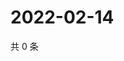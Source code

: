 # 2022-02-14

共 0 条

<!-- BEGIN WEIBO -->
<!-- 最后更新时间 Mon Feb 14 2022 15:11:40 GMT+0800 (China Standard Time) -->

<!-- END WEIBO -->
